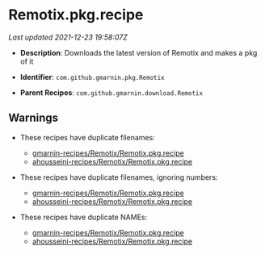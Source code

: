 # Remotix.pkg.recipe

_Last updated 2021-12-23 19:58:07Z_

- **Description**: Downloads the latest version of Remotix and makes a pkg of it

- **Identifier**: `com.github.gmarnin.pkg.Remotix`

- **Parent Recipes**: `com.github.gmarnin.download.Remotix`

## Warnings

- These recipes have duplicate filenames:
    - [gmarnin-recipes/Remotix/Remotix.pkg.recipe](/autopkg-dupe-tracker/gmarnin-recipes/Remotix/Remotix.pkg.recipe)
    - [ahousseini-recipes/Remotix/Remotix.pkg.recipe](/autopkg-dupe-tracker/ahousseini-recipes/Remotix/Remotix.pkg.recipe)

- These recipes have duplicate filenames, ignoring numbers:
    - [gmarnin-recipes/Remotix/Remotix.pkg.recipe](/autopkg-dupe-tracker/gmarnin-recipes/Remotix/Remotix.pkg.recipe)
    - [ahousseini-recipes/Remotix/Remotix.pkg.recipe](/autopkg-dupe-tracker/ahousseini-recipes/Remotix/Remotix.pkg.recipe)

- These recipes have duplicate NAMEs:
    - [gmarnin-recipes/Remotix/Remotix.pkg.recipe](/autopkg-dupe-tracker/gmarnin-recipes/Remotix/Remotix.pkg.recipe)
    - [ahousseini-recipes/Remotix/Remotix.pkg.recipe](/autopkg-dupe-tracker/ahousseini-recipes/Remotix/Remotix.pkg.recipe)